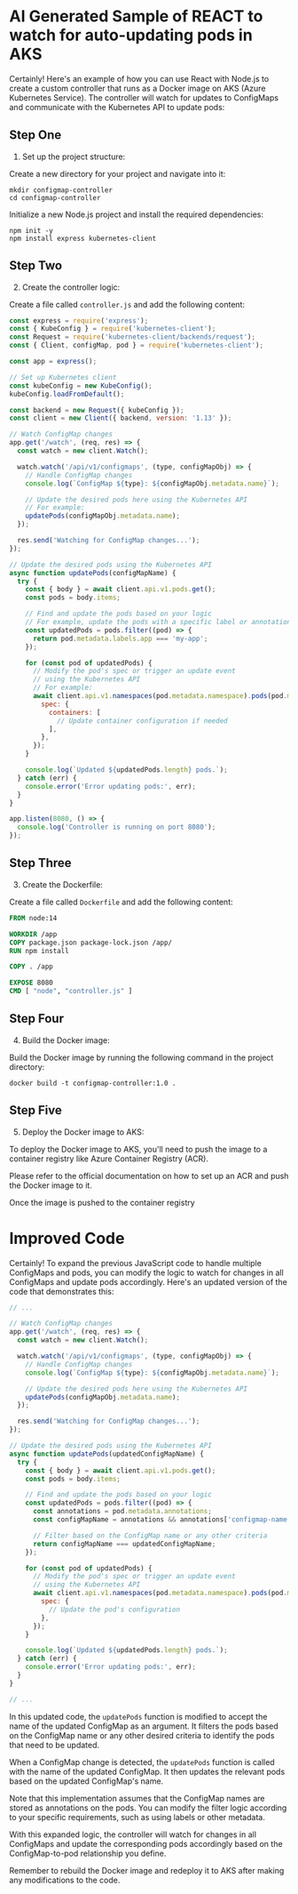 # AI Generated Sample of REACT to watch for auto-updating pods in AKS 

Certainly! Here's an example of how you can use React with Node.js to create a custom controller that runs as a Docker image on AKS (Azure Kubernetes Service). The controller will watch for updates to ConfigMaps and communicate with the Kubernetes API to update pods:

## Step One 
1. Set up the project structure:

Create a new directory for your project and navigate into it:

```shell
mkdir configmap-controller
cd configmap-controller
```

Initialize a new Node.js project and install the required dependencies:

```shell
npm init -y
npm install express kubernetes-client
```

## Step Two
2. Create the controller logic:

Create a file called `controller.js` and add the following content:

```javascript
const express = require('express');
const { KubeConfig } = require('kubernetes-client');
const Request = require('kubernetes-client/backends/request');
const { Client, configMap, pod } = require('kubernetes-client');

const app = express();

// Set up Kubernetes client
const kubeConfig = new KubeConfig();
kubeConfig.loadFromDefault();

const backend = new Request({ kubeConfig });
const client = new Client({ backend, version: '1.13' });

// Watch ConfigMap changes
app.get('/watch', (req, res) => {
  const watch = new client.Watch();

  watch.watch('/api/v1/configmaps', (type, configMapObj) => {
    // Handle ConfigMap changes
    console.log(`ConfigMap ${type}: ${configMapObj.metadata.name}`);

    // Update the desired pods here using the Kubernetes API
    // For example:
    updatePods(configMapObj.metadata.name);
  });

  res.send('Watching for ConfigMap changes...');
});

// Update the desired pods using the Kubernetes API
async function updatePods(configMapName) {
  try {
    const { body } = await client.api.v1.pods.get();
    const pods = body.items;

    // Find and update the pods based on your logic
    // For example, update the pods with a specific label or annotation
    const updatedPods = pods.filter((pod) => {
      return pod.metadata.labels.app === 'my-app';
    });

    for (const pod of updatedPods) {
      // Modify the pod's spec or trigger an update event
      // using the Kubernetes API
      // For example:
      await client.api.v1.namespaces(pod.metadata.namespace).pods(pod.metadata.name).put({
        spec: {
          containers: [
            // Update container configuration if needed
          ],
        },
      });
    }

    console.log(`Updated ${updatedPods.length} pods.`);
  } catch (err) {
    console.error('Error updating pods:', err);
  }
}

app.listen(8080, () => {
  console.log('Controller is running on port 8080');
});
```

## Step Three

3. Create the Dockerfile:

Create a file called `Dockerfile` and add the following content:

```Dockerfile
FROM node:14

WORKDIR /app
COPY package.json package-lock.json /app/
RUN npm install

COPY . /app

EXPOSE 8080
CMD [ "node", "controller.js" ]
```

## Step Four

4. Build the Docker image:

Build the Docker image by running the following command in the project directory:

```shell
docker build -t configmap-controller:1.0 .
```
## Step Five
5. Deploy the Docker image to AKS:

To deploy the Docker image to AKS, you'll need to push the image to a container registry like Azure Container Registry (ACR). 

Please refer to the official documentation on how to set up an ACR and push the Docker image to it.

Once the image is pushed to the container registry

# Improved Code

Certainly! To expand the previous JavaScript code to handle multiple ConfigMaps and pods, you can modify the logic to watch for changes in all ConfigMaps and update pods accordingly. Here's an updated version of the code that demonstrates this:

```javascript
// ...

// Watch ConfigMap changes
app.get('/watch', (req, res) => {
  const watch = new client.Watch();

  watch.watch('/api/v1/configmaps', (type, configMapObj) => {
    // Handle ConfigMap changes
    console.log(`ConfigMap ${type}: ${configMapObj.metadata.name}`);

    // Update the desired pods here using the Kubernetes API
    updatePods(configMapObj.metadata.name);
  });

  res.send('Watching for ConfigMap changes...');
});

// Update the desired pods using the Kubernetes API
async function updatePods(updatedConfigMapName) {
  try {
    const { body } = await client.api.v1.pods.get();
    const pods = body.items;

    // Find and update the pods based on your logic
    const updatedPods = pods.filter((pod) => {
      const annotations = pod.metadata.annotations;
      const configMapName = annotations && annotations['configmap-name'];

      // Filter based on the ConfigMap name or any other criteria
      return configMapName === updatedConfigMapName;
    });

    for (const pod of updatedPods) {
      // Modify the pod's spec or trigger an update event
      // using the Kubernetes API
      await client.api.v1.namespaces(pod.metadata.namespace).pods(pod.metadata.name).put({
        spec: {
          // Update the pod's configuration
        },
      });
    }

    console.log(`Updated ${updatedPods.length} pods.`);
  } catch (err) {
    console.error('Error updating pods:', err);
  }
}

// ...
```

In this updated code, the `updatePods` function is modified to accept the name of the updated ConfigMap as an argument. It filters the pods based on the ConfigMap name or any other desired criteria to identify the pods that need to be updated.

When a ConfigMap change is detected, the `updatePods` function is called with the name of the updated ConfigMap. It then updates the relevant pods based on the updated ConfigMap's name.

Note that this implementation assumes that the ConfigMap names are stored as annotations on the pods. You can modify the filter logic according to your specific requirements, such as using labels or other metadata.

With this expanded logic, the controller will watch for changes in all ConfigMaps and update the corresponding pods accordingly based on the ConfigMap-to-pod relationship you define.

Remember to rebuild the Docker image and redeploy it to AKS after making any modifications to the code.